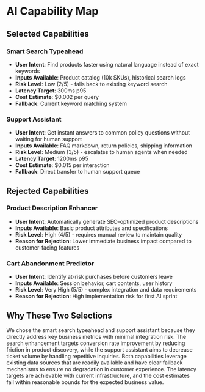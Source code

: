 # AI Capability Map

## Selected Capabilities

### Smart Search Typeahead
- **User Intent**: Find products faster using natural language instead of exact keywords
- **Inputs Available**: Product catalog (10k SKUs), historical search logs
- **Risk Level**: Low (2/5) - falls back to existing keyword search
- **Latency Target**: 300ms p95
- **Cost Estimate**: $0.002 per query
- **Fallback**: Current keyword matching system

### Support Assistant  
- **User Intent**: Get instant answers to common policy questions without waiting for human support
- **Inputs Available**: FAQ markdown, return policies, shipping information
- **Risk Level**: Medium (3/5) - escalates to human agents when needed
- **Latency Target**: 1200ms p95
- **Cost Estimate**: $0.015 per interaction
- **Fallback**: Direct transfer to human support queue

## Rejected Capabilities

### Product Description Enhancer
- **User Intent**: Automatically generate SEO-optimized product descriptions
- **Inputs Available**: Basic product attributes and specifications
- **Risk Level**: High (4/5) - requires manual review to maintain quality
- **Reason for Rejection**: Lower immediate business impact compared to customer-facing features

### Cart Abandonment Predictor
- **User Intent**: Identify at-risk purchases before customers leave
- **Inputs Available**: Session behavior, cart contents, user history
- **Risk Level**: Very High (5/5) - complex integration and data requirements
- **Reason for Rejection**: High implementation risk for first AI sprint

## Why These Two Selections

We chose the smart search typeahead and support assistant because they directly address key business metrics with minimal integration risk. The search enhancement targets conversion rate improvement by reducing friction in product discovery, while the support assistant aims to decrease ticket volume by handling repetitive inquiries. Both capabilities leverage existing data sources that are readily available and have clear fallback mechanisms to ensure no degradation in customer experience. The latency targets are achievable with current infrastructure, and the cost estimates fall within reasonable bounds for the expected business value.